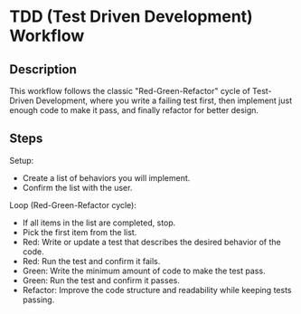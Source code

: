 # TDD (Test Driven Development) Workflow

## Description

This workflow follows the classic "Red-Green-Refactor" cycle of Test-Driven Development, where you write a failing test first, then implement just enough code to make it pass, and finally refactor for better design.

## Steps

Setup:
- Create a list of behaviors you will implement.
- Confirm the list with the user.

Loop (Red-Green-Refactor cycle):
- If all items in the list are completed, stop.
- Pick the first item from the list.
- Red: Write or update a test that describes the desired behavior of the code.
- Red: Run the test and confirm it fails.
- Green: Write the minimum amount of code to make the test pass.
- Green: Run the test and confirm it passes.
- Refactor: Improve the code structure and readability while keeping tests passing.
